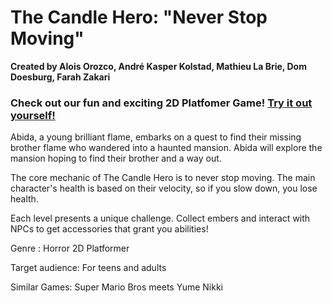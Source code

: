 # The Candle Hero: "Never Stop Moving"
**Created by Alois Orozco, André Kasper Kolstad, Mathieu La Brie, Dom Doesburg, Farah Zakari**

### Check out our fun and exciting 2D Platfomer Game! [Try it out yourself!](url)

Abida, a young brilliant flame, embarks on a quest to find their missing brother flame who wandered into a haunted mansion. Abida will explore the mansion hoping to find their brother and a way out.

The core mechanic of The Candle Hero is to never stop moving. The main character's health is based on their velocity, so if you slow down, you lose health.

Each level presents a unique challenge. Collect embers and interact with NPCs to get accessories that grant you abilities!

Genre : Horror 2D Platformer

Target audience: For teens and adults

Similar Games: Super Mario Bros meets Yume Nikki
